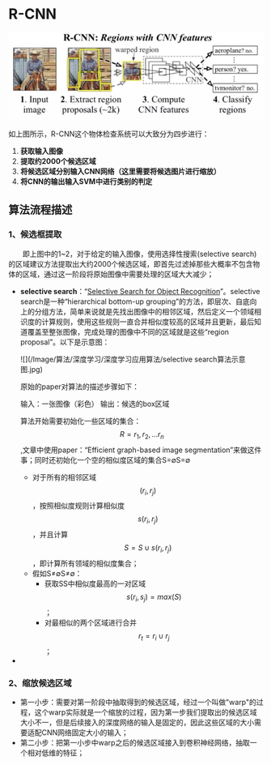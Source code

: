 # R-CNN

![](/Image/算法/深度学习/深度学习应用算法/R-CNN算法流程.jpg)

如上图所示，R-CNN这个物体检查系统可以大致分为四步进行：

1. **获取输入图像**
2. **提取约2000个候选区域**
3. **将候选区域分别输入CNN网络（这里需要将候选图片进行缩放）**
4. **将CNN的输出输入SVM中进行类别的判定**

## 算法流程描述
### 1、候选框提取

&emsp;&emsp;即上图中的1~2，对于给定的输入图像，使用选择性搜索(selective search)的区域建议方法提取出大约2000个候选区域，即首先过滤掉那些大概率不包含物体的区域，通过这一阶段将原始图像中需要处理的区域大大减少；

- **selective search**：“[Selective Search for Object Recognition](http://www.huppelen.nl/publications/selectiveSearchDraft.pdf)”。selective search是一种“hierarchical bottom-up grouping”的方法，即层次、自底向上的分组方法，简单来说就是先找出图像中的相邻区域，然后定义一个领域相识度的计算规则，使用这些规则一直合并相似度较高的区域并且更新，最后知道覆盖至整张图像，完成处理的图像中不同的区域就是这些“region proposal”。以下是示意图：

  ![](/Image/算法/深度学习/深度学习应用算法/selective search算法示意图.jpg)

  原始的paper对算法的描述步骤如下：

  输入：一张图像（彩色） 输出：候选的box区域

  算法开始需要初始化一些区域的集合：$$R={r_1,r_2,...r_n}$$,文章中使用paper：“Efficient graph-based image segmentation”来做这件事；同时还初始化一个空的相似度区域的集合S=∅S=∅

  - 对于所有的相邻区域$$(r_i,r_j)$$，按照相似度规则计算相似度$$s(r_i,r_j)$$，并且计算$$S=S∪s(r_i,r_j)$$，即计算所有领域的相似度集合；
  - 假如S≠∅S≠∅：
    - 获取SS中相似度最高的一对区域$$s(r_i,s_j)=max(S)$$；
    - 对最相似的两个区域进行合并$$r_t=r_i∪r_j$$；

- 

### 2、缩放候选区域

- 第一小步：需要对第一阶段中抽取得到的候选区域，经过一个叫做"warp"的过程，这个warp实际就是一个缩放的过程，因为第一步我们提取出的候选区域大小不一，但是后续接入的深度网络的输入是固定的，因此这些区域的大小需要适配CNN网络固定大小的输入；
- 第二小步：把第一小步中warp之后的候选区域接入到卷积神经网络，抽取一个相对低维的特征；











